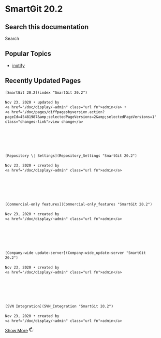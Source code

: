 # SmartGit 20.2





  







## Search this documentation






Search


## Popular Topics

-   <a href="/doc/label/SG/inotify" class="label">inotify</a>





  





## Recently Updated Pages








    [SmartGit 20.2](index "SmartGit 20.2")

    Nov 23, 2020 • updated by
    <a href="/doc/display/~admin" class="url fn">admin</a> •
    <a href="/doc/pages/diffpagesbyversion.action?pageId=45481987&amp;selectedPageVersions=2&amp;selectedPageVersions=1" class="changes-link">view change</a>






    [Repository \| Settings](Repository_Settings "SmartGit 20.2")

    Nov 23, 2020 • created by
    <a href="/doc/display/~admin" class="url fn">admin</a>






    [Commercial-only features](Commercial-only_features "SmartGit 20.2")

    Nov 23, 2020 • created by
    <a href="/doc/display/~admin" class="url fn">admin</a>






    [Company-wide update-server](Company-wide_update-server "SmartGit 20.2")

    Nov 23, 2020 • created by
    <a href="/doc/display/~admin" class="url fn">admin</a>






    [SVN Integration](SVN_Integration "SmartGit 20.2")

    Nov 23, 2020 • created by
    <a href="/doc/display/~admin" class="url fn">admin</a>




<a href="/doc/plugins/recently-updated/changes.action?theme=concise&amp;pageSize=5&amp;startIndex=5&amp;searchToken=7324&amp;spaceKeys=SG202&amp;contentType=page" class="more-link">Show More</a>
![](images/icons/wait.gif)







